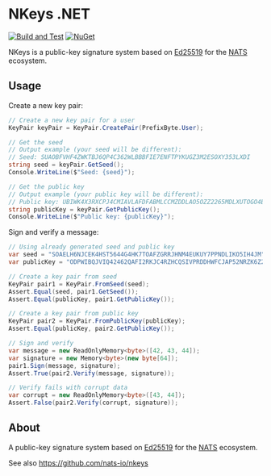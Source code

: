 # NKeys .NET

[![Build and Test](https://github.com/nats-io/nkeys.net/actions/workflows/test.yml/badge.svg)](https://github.com/nats-io/nkeys.net/actions/workflows/test.yml)
[![NuGet](https://img.shields.io/nuget/v/NATS.NKeys.svg)](https://www.nuget.org/packages/NATS.NKeys/)

NKeys is a public-key signature system based on [Ed25519](
https://ed25519.cr.yp.to/) for the [NATS](https://nats.io/) ecosystem.

## Usage

Create a new key pair:

```csharp
// Create a new key pair for a user
KeyPair keyPair = KeyPair.CreatePair(PrefixByte.User);

// Get the seed
// Output example (your seed will be different):
// Seed: SUAOBFVHF4ZWKTBJ6QP4C362WLBBBFIE7ENFTPYKUGZ3M2ESOXY353LXDI
string seed = keyPair.GetSeed();
Console.WriteLine($"Seed: {seed}");

// Get the public key
// Output example (your public key will be different):
// Public key: UBIWK4X3RXCPJ4CMIAVLAFDFABMLCCMZDDLAO5OZZ2265MDLXUTOGO4B
string publicKey = keyPair.GetPublicKey();
Console.WriteLine($"Public key: {publicKey}");
```

Sign and verify a message:

```csharp
// Using already generated seed and public key
var seed = "SOAELH6NJCEK4HST5644G4HK7TOAFZGRRJHNM4EUKUY7PPNDLIKO5IH4JM";
var publicKey = "ODPWIBQJVIQ42462QAFI2RKJC4RZHCQSIVPRDDHWFCJAP52NRZK6Z2YC";

// Create a key pair from seed
KeyPair pair1 = KeyPair.FromSeed(seed);
Assert.Equal(seed, pair1.GetSeed());
Assert.Equal(publicKey, pair1.GetPublicKey());

// Create a key pair from public key
KeyPair pair2 = KeyPair.FromPublicKey(publicKey);
Assert.Equal(publicKey, pair2.GetPublicKey());

// Sign and verify
var message = new ReadOnlyMemory<byte>([42, 43, 44]);
var signature = new Memory<byte>(new byte[64]);
pair1.Sign(message, signature);
Assert.True(pair2.Verify(message, signature));

// Verify fails with corrupt data
var corrupt = new ReadOnlyMemory<byte>([43, 44]);
Assert.False(pair2.Verify(corrupt, signature));
```

## About

A public-key signature system based on [Ed25519](https://ed25519.cr.yp.to/) for
the [NATS](https://nats.io/) ecosystem.

See also https://github.com/nats-io/nkeys
